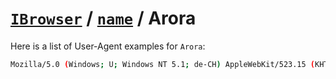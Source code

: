 # [`IBrowser`](/api/ua-parser-js/get-browser.md) / [`name`](../name.md) / Arora

Here is a list of User-Agent examples for `Arora`:

```sh
Mozilla/5.0 (Windows; U; Windows NT 5.1; de-CH) AppleWebKit/523.15 (KHTML, like Gecko, Safari/419.3) Arora/0.2
```